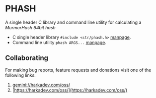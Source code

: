 # PHASH

A single header C library and command line utility for
calculating a *MurmurHash 64bit hash*

- C single header library `#include <str/phash.h>` [manpage](./doc/phash.3.md).
- Command line utility `phash ARGS...` [manpage](./doc/phash.1.md).

## Collaborating

For making bug reports, feature requests and donations visit
one of the following links:

1. [gemini://harkadev.com/oss/](gemini://harkadev.com/oss/)
2. [https://harkadev.com/oss/](https://harkadev.com/oss/)
